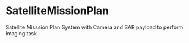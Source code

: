 # SatelliteMissionPlan
Satellite Misssion Plan System with Camera and SAR payload to perform imaging task.
